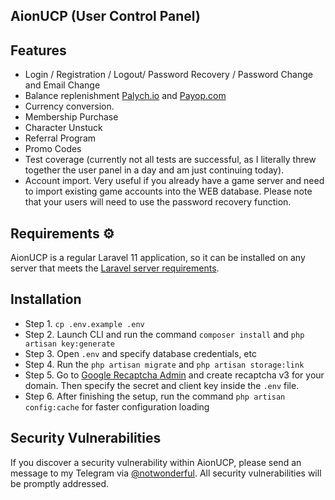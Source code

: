 ## AionUCP (User Control Panel)

## Features

- Login / Registration / Logout/ Password Recovery / Password Change and Email Change
- Balance replenishment [Palych.io](https://palych.io) and [Payop.com](https://payop.com)
- Currency conversion.
- Membership Purchase
- Character Unstuck
- Referral Program
- Promo Codes
- Test coverage (currently not all tests are successful, as I literally threw together the user panel in a day and am just continuing today).
- Account import. Very useful if you already have a game server and need to import existing game accounts into the WEB database. Please note that your users will need to use the password recovery function.

## Requirements ⚙️

AionUCP is a regular Laravel 11 application, so it can be installed on any server that meets the [Laravel server requirements](https://laravel.com/docs/11.x/deployment#server-requirements). 

## Installation

- Step 1. `cp .env.example .env`
- Step 2. Launch CLI and run the command `composer install` and `php artisan key:generate`
- Step 3. Open `.env` and specify database credentials, etc
- Step 4. Run the `php artisan migrate` and `php artisan storage:link`
- Step 5. Go to [Google Recaptcha Admin](https://www.google.com/recaptcha/admin/create) and create recaptcha v3 for your domain. Then specify the secret and client key inside the `.env` file.
- Step 6. After finishing the setup, run the command `php artisan config:cache` for faster configuration loading

## Security Vulnerabilities

If you discover a security vulnerability within AionUCP, please send an message to my Telegram via [@notwonderful](https://t.me/notwonderful). All security vulnerabilities will be promptly addressed.

